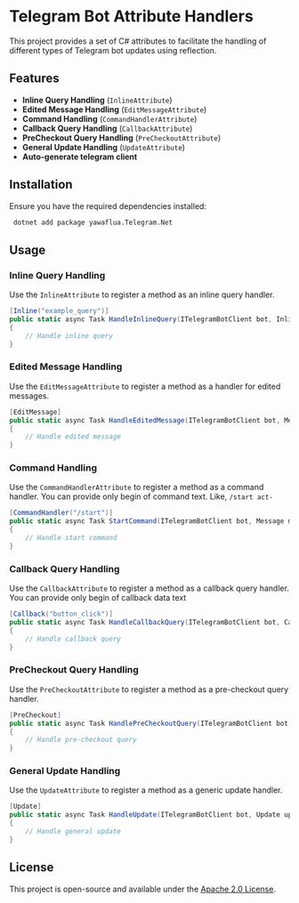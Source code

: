 # Telegram Bot Attribute Handlers

This project provides a set of C# attributes to facilitate the handling of different types of Telegram bot updates using reflection.

## Features
- **Inline Query Handling** (`InlineAttribute`)
- **Edited Message Handling** (`EditMessageAttribute`)
- **Command Handling** (`CommandHandlerAttribute`)
- **Callback Query Handling** (`CallbackAttribute`)
- **PreCheckout Query Handling** (`PreCheckoutAttribute`)
- **General Update Handling** (`UpdateAttribute`)
- **Auto-generate telegram client**

## Installation
Ensure you have the required dependencies installed:

```sh
 dotnet add package yawaflua.Telegram.Net
```

## Usage

### Inline Query Handling
Use the `InlineAttribute` to register a method as an inline query handler.

```csharp
[Inline("example_query")]
public static async Task HandleInlineQuery(ITelegramBotClient bot, InlineQuery query, CancellationToken cancellationToken)
{
    // Handle inline query
}
```

### Edited Message Handling
Use the `EditMessageAttribute` to register a method as a handler for edited messages.

```csharp
[EditMessage]
public static async Task HandleEditedMessage(ITelegramBotClient bot, Message message, CancellationToken cancellationToken)
{
    // Handle edited message
}
```

### Command Handling
Use the `CommandHandlerAttribute` to register a method as a command handler.
You can provide only begin of command text. Like, `/start act-` 
```csharp
[CommandHandler("/start")]
public static async Task StartCommand(ITelegramBotClient bot, Message message, CancellationToken cancellationToken)
{
    // Handle start command
}
```

### Callback Query Handling
Use the `CallbackAttribute` to register a method as a callback query handler.
You can provide only begin of callback data text
```csharp
[Callback("button_click")]
public static async Task HandleCallbackQuery(ITelegramBotClient bot, CallbackQuery query, CancellationToken cancellationToken)
{
    // Handle callback query
}
```

### PreCheckout Query Handling
Use the `PreCheckoutAttribute` to register a method as a pre-checkout query handler.

```csharp
[PreCheckout]
public static async Task HandlePreCheckoutQuery(ITelegramBotClient bot, PreCheckoutQuery query, CancellationToken cancellationToken)
{
    // Handle pre-checkout query
}
```

### General Update Handling
Use the `UpdateAttribute` to register a method as a generic update handler.

```csharp
[Update]
public static async Task HandleUpdate(ITelegramBotClient bot, Update update, CancellationToken cancellationToken)
{
    // Handle general update
}
```

## License
This project is open-source and available under the [Apache 2.0 License](LICENSE).
